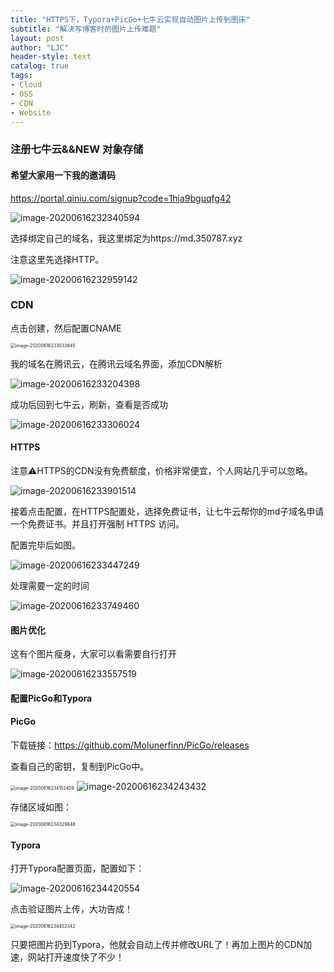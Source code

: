 ```yaml
---
title: "HTTPS下，Typora+PicGo+七牛云实现自动图片上传到图床"
subtitle: "解决写博客时的图片上传难题"
layout: post
author: "LJC"
header-style: text
catalog: true
tags: 
- Cloud 
- OSS 
- CDN
- Website 
---
```


### 注册七牛云&&NEW 对象存储

#### 希望大家用一下我的邀请码

https://portal.qiniu.com/signup?code=1hja9bguqfg42



![image-20200616232340594](https://md.350787.xyz/image-20200616232340594.png)



选择绑定自己的域名，我这里绑定为https://md.350787.xyz

注意这里先选择HTTP。

![image-20200616232959142](https://md.350787.xyz/image-20200616232959142.png)

### CDN

点击创建，然后配置CNAME

<img src="https://md.350787.xyz/image-20200616233033645.png" alt="image-20200616233033645" style="zoom:50%;" />

我的域名在腾讯云，在腾讯云域名界面，添加CDN解析

![image-20200616233204398](https://md.350787.xyz/image-20200616233204398.png)

成功后回到七牛云，刷新，查看是否成功

![image-20200616233306024](https://md.350787.xyz/image-20200616233306024.png)

#### HTTPS

注意⚠️HTTPS的CDN没有免费额度，价格非常便宜，个人网站几乎可以忽略。

![image-20200616233901514](https://md.350787.xyz/image-20200616233901514.png)

接着点击配置，在HTTPS配置处，选择免费证书，让七牛云帮你的md子域名申请一个免费证书。并且打开强制 HTTPS 访问。

配置完毕后如图。

![image-20200616233447249](https://md.350787.xyz/image-20200616233447249.png)

处理需要一定的时间

![image-20200616233749460](https://md.350787.xyz/image-20200616233749460.png)

#### 图片优化

这有个图片瘦身，大家可以看需要自行打开

![image-20200616233557519](https://md.350787.xyz/image-20200616233557519.png)

#### 配置PicGo和Typora

#### PicGo

下载链接：https://github.com/Molunerfinn/PicGo/releases



查看自己的密钥，复制到PicGo中。

<img src="https://md.350787.xyz/image-20200616234152408.png" alt="image-20200616234152408" style="zoom:50%;" />

<img src="https://md.350787.xyz/image-20200616234243432.png" alt="image-20200616234243432"  />

存储区域如图：

<img src="https://md.350787.xyz/image-20200616234329848.png" alt="image-20200616234329848" style="zoom:50%;" />

#### Typora

打开Typora配置页面，配置如下：

![image-20200616234420554](https://md.350787.xyz/image-20200616234420554.png)



点击验证图片上传，大功告成！

<img src="https://md.350787.xyz/image-20200616234452342.png" alt="image-20200616234452342" style="zoom:50%;" />



只要把图片扔到Typora，他就会自动上传并修改URL了！再加上图片的CDN加速，网站打开速度快了不少！